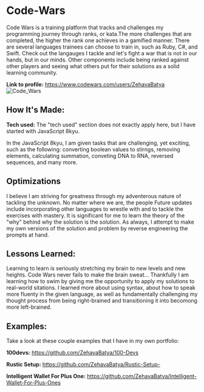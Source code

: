 # Code-Wars 
Code Wars is a training platform that tracks and challenges my programming journey through ranks, or kata.The more challenges that are completed, the higher the rank one achieves in a gamified manner. There are several languages trainees can choose to train in, such as Ruby, C#, and Swift. Check out the langauges I tackle and let's fight a war that is not in our hands, but in our minds. Other components include being ranked against other players and seeing what others put for their solutions as a solid learning community. 

**Link to profile:** https://www.codewars.com/users/ZehavaBatya
![Code_Wars](https://user-images.githubusercontent.com/84485729/187052861-725a3c55-9479-4eaf-b371-cd7a8ba59793.gif)

## How It's Made:

**Tech used:** The "tech used" section does not exactly apply here, but I have started with JavaScript 8kyu. 

In the JavaScript 8kyu, I am given tasks that are challenging, yet exciting, such as the following: converting boolean values to stirngs, removing elements, calculating summation, conveting DNA to RNA, reversed sequences, and many more.  

## Optimizations

I believe I am striving for greatness through my adventerous nature of tackling the unknown. No matter where we are, the people Future updates include incorporating other languages to wrestle with and to tackle the exercises with mastery. It is significant for me to learn the theory of the "why" behind why the solution is the solution. As always, I attempt to make my own versions of the solution and problem by reverse engineering the prompts at hand. 

## Lessons Learned:

Learning to learn is seriously stretching my brain to new levels and new heights. Code Wars never fails to make the brain sweat... Thankfully I am learning how to swim by giving me the opportunity to apply my solutions to real-world sitations. I learned more about using syntax, about how to speak more fluenty in the given language, as well as fundamentally challenging my thought process from being right-brained and transitioning it into becomong more left-brained.

## Examples:
Take a look at these couple examples that I have in my own portfolio:

**100devs:** https://github.com/ZehavaBatya/100-Devs

**Rustic Setup:** https://github.com/ZehavaBatya/Rustic-Setup-

**Intelligent Wallet For Plus One:** https://github.com/ZehavaBatya/Intelligent-Wallet-For-Plus-Ones 
